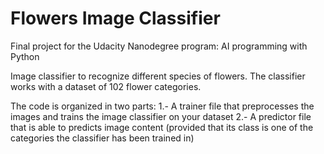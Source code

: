 # Flowers Image Classifier
Final project for the Udacity Nanodegree program: AI programming with Python 

Image classifier to recognize different species of flowers. The classifier works with a dataset of 102 flower categories.

The code is organized in two parts:
1.- A trainer file that preprocesses the images and trains the image classifier on your dataset
2.- A predictor file that is able to predicts image content (provided that its class is one of the categories the classifier has been trained in)

